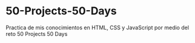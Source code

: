 # 50-Projects-50-Days
Practica de mis conocimientos en HTML, CSS y JavaScript por medio del reto 50 Projects 50 Days
